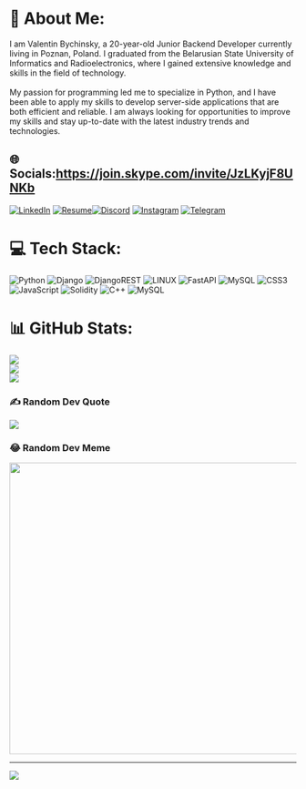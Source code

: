 # 💫 About Me:
I am Valentin Bychinsky, a 20-year-old Junior Backend Developer currently living in Poznan, Poland. I graduated from the Belarusian State University of Informatics and Radioelectronics, where I gained extensive knowledge and skills in the field of technology.<br><br>My passion for programming led me to specialize in Python, and I have been able to apply my skills to develop server-side applications that are both efficient and reliable. I am always looking for opportunities to improve my skills and stay up-to-date with the latest industry trends and technologies.


## 🌐 Socials:https://join.skype.com/invite/JzLKyjF8UNKb

 [![LinkedIn](https://img.shields.io/badge/LinkedIn-%230077B5.svg?logo=linkedin&logoColor=white)](https://linkedin.com/in/vffv2000) [![Resume](https://img.shields.io/badge/Resume-%23000000.svg?logo=notion&logoColor=white)](https://vffv2000.github.io/CV/)[![Discord](https://img.shields.io/badge/Discord-%237289DA.svg?logo=discord&logoColor=white)](https://discord.gg/vffv2000#6942) [![Instagram](https://img.shields.io/badge/Instagram-%23E4405F.svg?logo=Instagram&logoColor=white)](https://instagram.com/valentin_vffv2000)
[![Telegram](https://img.shields.io/badge/Telegram-2CA5E0?logo=telegram&logoColor=white)](https://web.telegram.org/k/#@vffv2000)



# 💻 Tech Stack:
![Python](https://img.shields.io/badge/python-3670A0?style=for-the-badge&logo=python&logoColor=ffdd54) ![Django](https://img.shields.io/badge/django-%23092E20.svg?style=for-the-badge&logo=django&logoColor=white) ![DjangoREST](https://img.shields.io/badge/DJANGO-REST-ff1709?style=for-the-badge&logo=django&logoColor=white&color=ff1709&labelColor=gray) ![LINUX](https://img.shields.io/badge/Linux-FCC624?style=for-the-badge&logo=linux&logoColor=black) ![FastAPI](https://img.shields.io/badge/FastAPI-005571?style=for-the-badge&logo=fastapi) ![MySQL](https://img.shields.io/badge/mysql-%2300f.svg?style=for-the-badge&logo=mysql&logoColor=white) ![CSS3](https://img.shields.io/badge/css3-%231572B6.svg?style=for-the-badge&logo=css3&logoColor=white) ![JavaScript](https://img.shields.io/badge/javascript-%23323330.svg?style=for-the-badge&logo=javascript&logoColor=%23F7DF1E) ![Solidity](https://img.shields.io/badge/Solidity-%23363636.svg?style=for-the-badge&logo=solidity&logoColor=white) ![C++](https://img.shields.io/badge/c++-%2300599C.svg?style=for-the-badge&logo=c%2B%2B&logoColor=white) ![MySQL](https://img.shields.io/badge/mysql-%2300f.svg?style=for-the-badge&logo=mysql&logoColor=white)
# 📊 GitHub Stats:
![](https://github-readme-stats.vercel.app/api?username=vffv2000&theme=prussian&hide_border=false&include_all_commits=false&count_private=false)<br/>
![](https://github-readme-streak-stats.herokuapp.com/?user=vffv2000&theme=prussian&hide_border=false)<br/>
![](https://github-readme-stats.vercel.app/api/top-langs/?username=vffv2000&theme=prussian&hide_border=false&include_all_commits=false&count_private=false&layout=compact)

### ✍️ Random Dev Quote
![](https://quotes-github-readme.vercel.app/api?type=horizontal&theme=radical)

### 😂 Random Dev Meme
<img src="https://rm.up.railway.app/" width="512px"/>

---
[![](https://visitcount.itsvg.in/api?id=vffv2000&icon=0&color=0)](https://visitcount.itsvg.in)

<!-- Proudly created with GPRM ( https://gprm.itsvg.in ) -->
